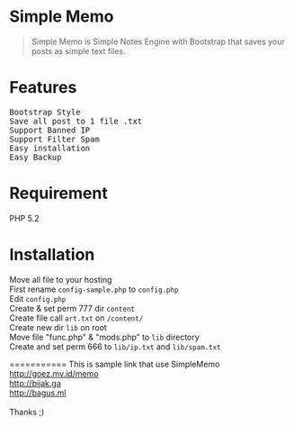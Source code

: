 


Simple Memo
===========

<blockquote>Simple Memo is Simple Notes Engine with Bootstrap that saves your posts as simple text files.</blockquote>

Features
===========
<pre>Bootstrap Style
Save all post to 1 file .txt
Support Banned IP
Support Filter Spam
Easy installation
Easy Backup</pre>

Requirement
===========
PHP 5.2

Installation
===========
Move all file to your hosting<br />
First rename <code>config-sample.php</code> to <code>config.php</code><br />
Edit <code>config.php</code><br />
Create & set perm 777 dir <code>content</code><br />
Create file call <code>art.txt</code> on <code>/content/</code><br />
Create new dir <code>lib</code> on root<br />
Move file "func.php" & "mods.php" to <code>lib</code> directory<br />
Create and set perm 666 to <code>lib/ip.txt</code> and <code>lib/spam.txt</code>

===========
This is sample link that use SimpleMemo<br />
http://goez.my.id/memo<br />
http://bijak.ga<br />
http://bagus.ml<br />
<br />
Thanks ;)





